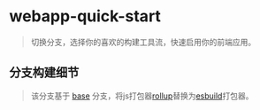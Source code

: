 # webapp-quick-start

> 切换分支，选择你的喜欢的构建工具流，快速启用你的前端应用。

## 分支构建细节

> 该分支基于 [base](https://github.com/fongzhizhi/webapp-quick-start/tree/base) 分支，将js打包器[rollup](https://www.rollupjs.com/)替换为[esbuild](https://esbuild.docschina.org/)打包器。
